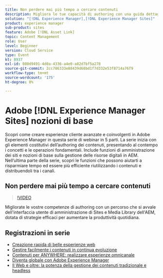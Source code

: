 ```yaml
---
title: Non perdere mai più tempo a cercare contenuti
description: Migliora le tue capacità di authoring con una guida dettagliata a Sites e Media Library dell’AEM e suggerimenti pratici per semplificare il flusso di lavoro quotidiano.
solution: "[!DNL Experience Manager],[!DNL Experience Manager Sites]"
product: experience manager
sub-product: sites
feature: Adobe [!DNL Asset Link]
topic: Content Management
role: User
level: Beginner
version: Cloud Service
type: Event
kt: 8937
exl-id: 080d9491-4d0a-4336-a4e0-a82d7bf5a278
source-git-commit: 2cc786333e88439d68bd1f7d332e53f8714a76f9
workflow-type: tm+mt
source-wordcount: '175'
ht-degree: 0%

---
```


# Adobe [!DNL Experience Manager Sites] nozioni di base

Scopri come creare esperienze cliente avanzate e coinvolgenti in Adobe Experience Manager in questa serie di webinar in 5 parti. La serie inizia con gli elementi costitutivi dell’authoring dei contenuti, presentando al contempo i concetti e le operazioni fondamentali. Include funzioni di amministrazione dei siti e nozioni di base sulla gestione delle risorse digitali in AEM. Nell’ultima parte della serie, scopri le funzioni che possono aiutarti a risparmiare tempo ed essere più efficiente riutilizzando i contenuti e distribuendoli tra i canali.

## Non perdere mai più tempo a cercare contenuti

>[!VIDEO](https://video.tv.adobe.com/v/336983/?quality=12&learn=on&hidetitle=true)

Migliorate le vostre competenze di authoring con un percorso che si avvale dell&#39;interfaccia utente di amministrazione di Sites e Media Library dell&#39;AEM, dotata di strategie efficaci per aumentare la produttività quotidiana.

## Registrazioni in serie

* [Creazione rapida di belle esperienze web](authoring-fundamentals.md)
* [Gestire facilmente i contenuti in continua evoluzione](collaboration-tools.md)
* [Contenuti per ANYWHERE: realizzare esperienze omnicanale](omnichannel-experiences.md)
* [Diventa globale con Adobe Experience Manager](multi-site-management-web-translation.md)
* [Il Web e oltre: la potenza della gestione dei contenuti tradizionale e headless](traditional-headless-content-management.md)
